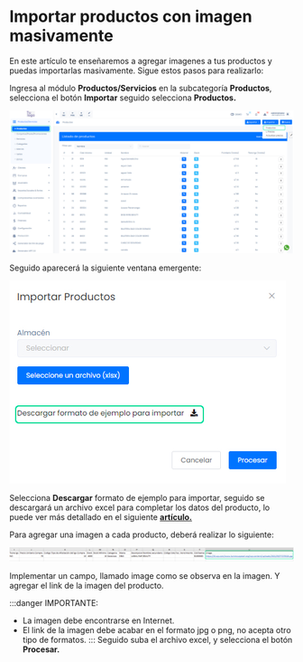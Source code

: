 # Importar productos con imagen masivamente

En este artículo te enseñaremos a agregar imagenes a tus productos y puedas importarlas masivamente. Sigue estos pasos para realizarlo:

Ingresa al módulo **Productos/Servicios** en la subcategoría **Productos**, selecciona el botón **Importar** seguido selecciona **Productos.**

![img1](img/Productos_Importar-productos-con-imagen-masivamente_01.jpg)

Seguido aparecerá la siguiente ventana emergente:

![img2](img/Productos_Importar-productos-con-imagen-masivamente_02.jpg)

Selecciona **Descargar** formato de ejemplo para importar, seguido se descargará un archivo excel para completar los datos del producto, lo puede ver más detallado en el siguiente **[artículo.](https://fastura.github.io/documentacion/productos-servicios/Productos-Listas-de-Precio-Importar-Masivamente)**

Para agregar una imagen a cada producto, deberá realizar lo siguiente:

![img3](img/Productos_Importar-productos-con-imagen-masivamente_03.jpg)

Implementar un campo, llamado image como se observa en la imagen. Y agregar el link de la imagen del producto.

:::danger IMPORTANTE:
* La imagen debe encontrarse en Internet.
* El link de la imagen debe acabar en el formato jpg o png, no acepta otro tipo de formatos.
:::
Seguido suba el archivo excel, y selecciona el botón **Procesar.**
